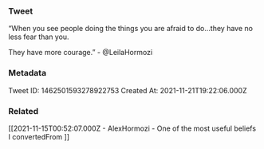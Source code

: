 ### Tweet
“When you see people doing the things you are afraid to do…they have no less fear than you.

They have more courage.” - @LeilaHormozi

### Metadata
Tweet ID: 1462501593278922753
Created At: 2021-11-21T19:22:06.000Z

### Related
[[2021-11-15T00:52:07.000Z - AlexHormozi - One of the most useful beliefs I convertedFrom ]]

